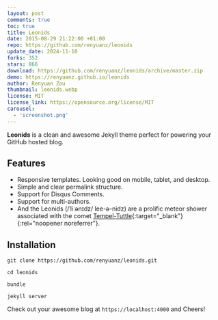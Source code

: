 ```yaml
---
layout: post
comments: true
toc: true
title: Leonids
date: 2015-08-29 21:22:00 +01:00
repo: https://github.com/renyuanz/leonids
update_date: 2024-11-10
forks: 352
stars: 866
download: https://github.com/renyuanz/leonids/archive/master.zip
demo: https://renyuanz.github.io/leonids
author: Renyuan Zou
thumbnail: leonids.webp
license: MIT
license_link: https://opensource.org/license/MIT
carousel:
  - 'screenshot.png'
---
```


**Leonids** is a clean and awesome Jekyll theme perfect for powering your GitHub hosted blog.

## Features

* Responsive templates. Looking good on mobile, tablet, and desktop.
* Simple and clear permalink structure.
* Support for Disqus Comments.
* Support for multi-authors.
* And the Leonids (/ˈliːənɪdz/ lee-ə-nidz) are a prolific meteor shower associated with the comet [Tempel-Tuttle](https://en.wikipedia.org/wiki/55P/Tempel%E2%80%93Tuttle){:target="_blank"}{:rel="noopener noreferrer"}.

## Installation

`git clone https://github.com/renyuanz/leonids.git`

`cd leonids`

`bundle`

`jekyll server`

Check out your awesome blog at `https://localhost:4000` and Cheers!
